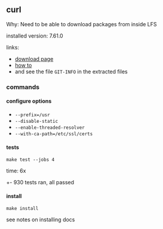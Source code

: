 ## curl

Why: Need to be able to download packages from inside LFS

installed version: 7.61.0

links:

- [download page](https://curl.haxx.se/download.html)
- [how to](https://curl.haxx.se/docs/install.html)
- and see the file `GIT-INFO` in the extracted files

### commands

#### configure options

- `--prefix=/usr`
- `--disable-static`
- `--enable-threaded-resolver`
- `--with-ca-path=/etc/ssl/certs`

#### tests

`make test --jobs 4`

time: 6x

+- 930 tests ran, all passed

#### install

`make install`

see notes on installing docs
